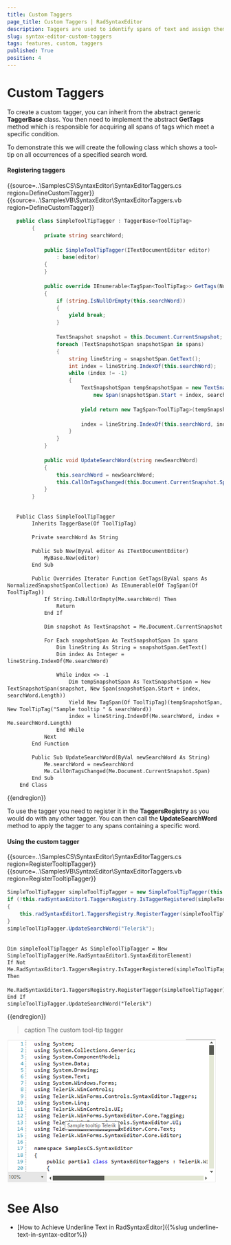 ```yaml
---
title: Custom Taggers
page_title: Custom Taggers | RadSyntaxEditor
description: Taggers are used to identify spans of text and assign them a specific tag if they match a specific condition.     
slug: syntax-editor-custom-taggers
tags: features, custom, taggers
published: True
position: 4
---
```


# Custom Taggers

To create a custom tagger, you can inherit from the abstract generic **TaggerBase** class. You then need to implement the abstract **GetTags** method which is responsible for acquiring all spans of tags which meet a specific condition.

To demonstrate this we will create the following class which shows a tool-tip on all occurrences of a specified search word.

#### Registering taggers

{{source=..\SamplesCS\SyntaxEditor\SyntaxEditorTaggers.cs region=DefineCustomTagger}}
{{source=..\SamplesVB\SyntaxEditor\SyntaxEditorTaggers.vb region=DefineCustomTagger}}

````C#
   public class SimpleToolTipTagger : TaggerBase<ToolTipTag>
        {
            private string searchWord;

            public SimpleToolTipTagger(ITextDocumentEditor editor)
                : base(editor)
            {
            }

            public override IEnumerable<TagSpan<ToolTipTag>> GetTags(NormalizedSnapshotSpanCollection spans)
            {
                if (string.IsNullOrEmpty(this.searchWord))
                {
                    yield break;
                }

                TextSnapshot snapshot = this.Document.CurrentSnapshot;
                foreach (TextSnapshotSpan snapshotSpan in spans)
                {
                    string lineString = snapshotSpan.GetText();
                    int index = lineString.IndexOf(this.searchWord);
                    while (index != -1)
                    {
                        TextSnapshotSpan tempSnapshotSpan = new TextSnapshotSpan(snapshot,
                            new Span(snapshotSpan.Start + index, searchWord.Length));

                        yield return new TagSpan<ToolTipTag>(tempSnapshotSpan, new ToolTipTag("Sample tooltip " + searchWord));

                        index = lineString.IndexOf(this.searchWord, index + this.searchWord.Length);
                    }
                }
            }

            public void UpdateSearchWord(string newSearchWord)
            {
                this.searchWord = newSearchWord;
                this.CallOnTagsChanged(this.Document.CurrentSnapshot.Span);
            }
        }          

````
````VB.NET

   Public Class SimpleToolTipTagger
        Inherits TaggerBase(Of ToolTipTag)

        Private searchWord As String

        Public Sub New(ByVal editor As ITextDocumentEditor)
            MyBase.New(editor)
        End Sub

        Public Overrides Iterator Function GetTags(ByVal spans As NormalizedSnapshotSpanCollection) As IEnumerable(Of TagSpan(Of ToolTipTag))
            If String.IsNullOrEmpty(Me.searchWord) Then
                Return
            End If

            Dim snapshot As TextSnapshot = Me.Document.CurrentSnapshot

            For Each snapshotSpan As TextSnapshotSpan In spans
                Dim lineString As String = snapshotSpan.GetText()
                Dim index As Integer = lineString.IndexOf(Me.searchWord)

                While index <> -1
                    Dim tempSnapshotSpan As TextSnapshotSpan = New TextSnapshotSpan(snapshot, New Span(snapshotSpan.Start + index, searchWord.Length))
                    Yield New TagSpan(Of ToolTipTag)(tempSnapshotSpan, New ToolTipTag("Sample tooltip " & searchWord))
                    index = lineString.IndexOf(Me.searchWord, index + Me.searchWord.Length)
                End While
            Next
        End Function

        Public Sub UpdateSearchWord(ByVal newSearchWord As String)
            Me.searchWord = newSearchWord
            Me.CallOnTagsChanged(Me.Document.CurrentSnapshot.Span)
        End Sub
    End Class

````

{{endregion}}

To use the tagger you need to register it in the **TaggersRegistry** as you would do with any other tagger. You can then call the **UpdateSearchWord** method to apply the tagger to any spans containing a specific word.

#### Using the custom tagger

{{source=..\SamplesCS\SyntaxEditor\SyntaxEditorTaggers.cs region=RegisterTooltipTagger}}
{{source=..\SamplesVB\SyntaxEditor\SyntaxEditorTaggers.vb region=RegisterTooltipTagger}}

````C#
SimpleToolTipTagger simpleToolTipTagger = new SimpleToolTipTagger(this.radSyntaxEditor1.SyntaxEditorElement);
if (!this.radSyntaxEditor1.TaggersRegistry.IsTaggerRegistered(simpleToolTipTagger))
{
    this.radSyntaxEditor1.TaggersRegistry.RegisterTagger(simpleToolTipTagger);
}
simpleToolTipTagger.UpdateSearchWord("Telerik");
         

````
````VB.NET
Dim simpleToolTipTagger As SimpleToolTipTagger = New SimpleToolTipTagger(Me.RadSyntaxEditor1.SyntaxEditorElement) 
If Not Me.RadSyntaxEditor1.TaggersRegistry.IsTaggerRegistered(simpleToolTipTagger) Then
    Me.RadSyntaxEditor1.TaggersRegistry.RegisterTagger(simpleToolTipTagger)
End If 
simpleToolTipTagger.UpdateSearchWord("Telerik")

````

{{endregion}}

>caption The custom tool-tip tagger

![syntax-editor-custom-taggers001](images/syntax-editor-custom-taggers001.png)

# See Also

* [How to Achieve Underline Text in RadSyntaxEditor]({%slug underline-text-in-syntax-editor%})



 